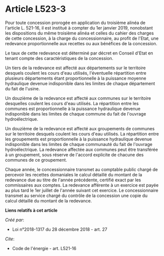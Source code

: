 # Article L523-3

Pour toute concession prorogée en application du troisième alinéa de l'article L. 521-16, il est institué à compter du 1er
janvier 2019, nonobstant les dispositions du même troisième alinéa et celles du cahier des charges de cette concession, à la
charge du concessionnaire, au profit de l'Etat, une redevance proportionnelle aux recettes ou aux bénéfices de la
concession. 

Le taux de cette redevance est déterminé par décret en Conseil d'Etat en tenant compte des caractéristiques de la
concession. 

Un tiers de la redevance est affecté aux départements sur le territoire desquels coulent les cours d'eau utilisés,
l'éventuelle répartition entre plusieurs départements étant proportionnelle à la puissance moyenne hydraulique devenue
indisponible dans les limites de chaque département du fait de l'usine. 

Un douzième de la redevance est affecté aux communes sur le territoire desquelles coulent les cours d'eau utilisés. La
répartition entre les communes est proportionnelle à la puissance hydraulique devenue indisponible dans les limites de chaque
commune du fait de l'ouvrage hydroélectrique. 

Un douzième de la redevance est affecté aux groupements de communes sur le territoire desquels coulent les cours d'eau
utilisés. La répartition entre les groupements est proportionnelle à la puissance hydraulique devenue indisponible dans les
limites de chaque communauté du fait de l'ouvrage hydroélectrique. La redevance affectée aux communes peut être transférée à
un groupement, sous réserve de l'accord explicite de chacune des communes de ce groupement. 

Chaque année, le concessionnaire transmet au comptable public chargé de percevoir les recettes domaniales le calcul détaillé
du montant de la redevance due au titre de l'année précédente, certifié exact par les commissaires aux comptes. La redevance
afférente à un exercice est payée au plus tard le 1er juillet de l'année suivant cet exercice. Le concessionnaire transmet au
service chargé du contrôle de la concession une copie du calcul détaillé du montant de la redevance.

**Liens relatifs à cet article**

_Créé par_:

  - Loi n°2018-1317 du 28 décembre 2018 - art. 27

_Cite_:

  - Code de l'énergie - art. L521-16
